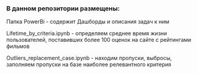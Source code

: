 ### В данном репозитории размещены:
Папка PowerBi - содержит Дашборды и описания задач к ним

Lifetime_by_criteria.ipynb - определяем среднее время жизни пользователей, поставивших более 100 оценок на сайте с рейтингами фильмов

Outliers_replacement_case.ipynb - находим пропуски, выбросы, заполняем пропуски на базе наиболее релевантного критерия


